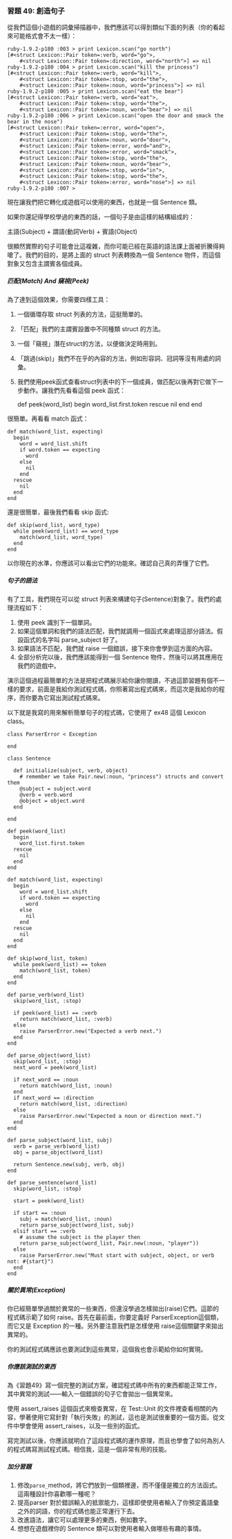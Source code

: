 ### 習題 49: 創造句子

從我們這個小遊戲的詞彙掃描器中，我們應該可以得到類似下面的列表（你的看起來可能格式會不太一樣）：

    ruby-1.9.2-p180 :003 > print Lexicon.scan("go north")
    [#<struct Lexicon::Pair token=:verb, word="go">,
        #<struct Lexicon::Pair token=:direction, word="north">] => nil 
    ruby-1.9.2-p180 :004 > print Lexicon.scan("kill the princess")
    [#<struct Lexicon::Pair token=:verb, word="kill">,
        #<struct Lexicon::Pair token=:stop, word="the">,
        #<struct Lexicon::Pair token=:noun, word="princess">] => nil
    ruby-1.9.2-p180 :005 > print Lexicon.scan("eat the bear")
    [#<struct Lexicon::Pair token=:verb, word="eat">,
        #<struct Lexicon::Pair token=:stop, word="the">,
        #<struct Lexicon::Pair token=:noun, word="bear">] => nil 
    ruby-1.9.2-p180 :006 > print Lexicon.scan("open the door and smack the bear in the nose")
    [#<struct Lexicon::Pair token=:error, word="open">,
        #<struct Lexicon::Pair token=:stop, word="the">, 
        #<struct Lexicon::Pair token=:noun, word="door">, 
        #<struct Lexicon::Pair token=:error, word="and">, 
        #<struct Lexicon::Pair token=:error, word="smack">, 
        #<struct Lexicon::Pair token=:stop, word="the">, 
        #<struct Lexicon::Pair token=:noun, word="bear">, 
        #<struct Lexicon::Pair token=:stop, word="in">, 
        #<struct Lexicon::Pair token=:stop, word="the">, 
        #<struct Lexicon::Pair token=:error, word="nose">] => nil 
    ruby-1.9.2-p180 :007 >

現在讓我們把它轉化成遊戲可以使用的東西，也就是一個 Sentence 類。

如果你還記得學校學過的東西的話，一個句子是由這樣的結構組成的：

主語(Subject) + 謂語(動詞Verb) + 賓語(Object)

很顯然實際的句子可能會比這複雜，而你可能已經在英語的語法課上面被折騰得夠嗆了。我們的目的，是將上面的 struct 列表轉換為一個 Sentence 物件，而這個對象又包含主謂賓各個成員。

##### 匹配(Match) And 窺視(Peek)

為了達到這個效果，你需要四樣工具：

1. 一個循環存取 struct 列表的方法，這挺簡單的。
2. 「匹配」我們的主謂賓設置中不同種類 struct 的方法。
3. 一個「窺視」潛在struct的方法，以便做決定時用到。
4. 「跳過(skip)」我們不在乎的內容的方法，例如形容詞、冠詞等沒有用處的詞彙。
5. 我們使用peek函式查看struct列表中的下一個成員，做匹配以後再對它做下一步動作。讓我們先看看這個 peek 函式：

    def peek(word_list)
      begin
        word_list.first.token
      rescue
        nil
      end
    end

很簡單。再看看 match 函式：

    def match(word_list, expecting)
      begin
        word = word_list.shift
        if word.token == expecting
          word
        else
          nil
        end
      rescue
        nil
      end
    end

還是很簡單，最後我們看看 skip 函式:

    def skip(word_list, word_type)
      while peek(word_list) == word_type
        match(word_list, word_type)
      end
    end

以你現在的水準，你應該可以看出它們的功能來。確認自己真的弄懂了它們。

##### 句子的語法

有了工具，我們現在可以從 struct 列表來構建句子(Sentence)對象了。我們的處理流程如下：

1. 使用 peek 識別下一個單詞。
2. 如果這個單詞和我們的語法匹配，我們就調用一個函式來處理這部分語法。假設函式的名字叫 parse_subject 好了。
3. 如果語法不匹配，我們就 raise 一個錯誤，接下來你會學到這方面的內容。
4. 全部分析完以後，我們應該能得到一個 Sentence 物件，然後可以將其應用在我們的遊戲中。

演示這個過程最簡單的方法是把程式碼展示給你讓你閱讀，不過這節習題有個不一樣的要求，前面是我給你測試程式碼，你照著寫出程式碼來，而這次是我給你的程序，而你要為它寫出測試程式碼來。

以下就是我寫的用來解析簡單句子的程式碼，它使用了 ex48 這個 Lexicon class。

    class ParserError < Exception

    end

    class Sentence

      def initialize(subject, verb, object)
        # remember we take Pair.new(:noun, "princess") structs and convert them
        @subject = subject.word
        @verb = verb.word
        @object = object.word
      end

    end

    def peek(word_list)
      begin
        word_list.first.token
      rescue
        nil
      end
    end

    def match(word_list, expecting)
      begin
        word = word_list.shift
        if word.token == expecting
          word
        else
          nil
        end
      rescue
        nil
      end
    end

    def skip(word_list, token)
      while peek(word_list) == token
        match(word_list, token)
      end
    end

    def parse_verb(word_list)
      skip(word_list, :stop)

      if peek(word_list) == :verb
        return match(word_list, :verb)
      else
        raise ParserError.new("Expected a verb next.")
      end
    end

    def parse_object(word_list)
      skip(word_list, :stop)
      next_word = peek(word_list)

      if next_word == :noun
        return match(word_list, :noun)
      end
      if next_word == :direction
        return match(word_list, :direction)
      else
        raise ParserError.new("Expected a noun or direction next.")
      end
    end

    def parse_subject(word_list, subj)
      verb = parse_verb(word_list)
      obj = parse_object(word_list)

      return Sentence.new(subj, verb, obj)
    end

    def parse_sentence(word_list)
      skip(word_list, :stop)

      start = peek(word_list)

      if start == :noun
        subj = match(word_list, :noun)
        return parse_subject(word_list, subj)
      elsif start == :verb
        # assume the subject is the player then
        return parse_subject(word_list, Pair.new(:noun, "player"))
      else
        raise ParserError.new("Must start with subject, object, or verb not: #{start}")
      end
    end

##### 關於異常(Exception)

你已經簡單學過關於異常的一些東西，但還沒學過怎樣拋出(raise)它們。這節的程式碼示範了如何 raise。首先在最前面，你要定義好 ParserException這個類，而它又是 Exception 的一種。另外要注意我們是怎樣使用 raise這個關鍵字來拋出異常的。

你的測試程式碼應該也要測試到這些異常，這個我也會示範給你如何實現。

##### 你應該測試的東西

為《習題49》寫一個完整的測試方案，確認程式碼中所有的東西都能正常工作，其中異常的測試——輸入一個錯誤的句子它會拋出一個異常來。

使用 assert_raises 這個函式來檢查異常，在 Test::Unit 的文件裡查看相關的內容，學著使用它寫針對「執行失敗」的測試，這也是測試很重要的一個方面。從文件中學會使用 assert_raises，以及一些別的函式。

寫完測試以後，你應該就明白了這段程式碼的運作原理，而且也學會了如何為別人的程式碼寫測試程式碼。相信我，這是一個非常有用的技能。

##### 加分習題

1. 修改`parse_`method，將它們放到一個類裡邊，而不僅僅是獨立的方法函式。這兩種設計你喜歡哪一種呢？
2. 提高parser 對於錯誤輸入的抵禦能力，這樣即使使用者輸入了你預定義語彙之外的詞語，你的程式碼也能正常運行下去。
3. 改進語法，讓它可以處理更多的東西，例如數字。
4. 想想在遊戲裡你的 Sentence 類可以對使用者輸入做哪些有趣的事情。